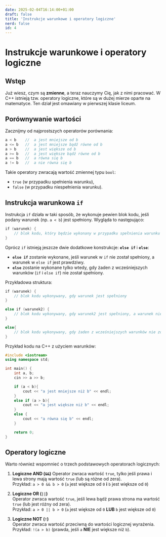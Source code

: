 ```yaml
---
date: 2025-02-04T16:14:00+01:00
draft: false
title: 'Instrukcje warunkowe i operatory logiczne'
nerd: false
id: 4
---
```


# Instrukcje warunkowe i operatory logiczne

## Wstęp

Już wiesz, czym są **zmienne**, a teraz nauczymy Cię, jak z nimi pracować. W C++ istnieją tzw. operatory logiczne, które są w dużej mierze oparte na matematyce. Ten dział jest omawiany w pierwszej klasie liceum.

## Porównywanie wartości

Zacznijmy od najprostszych operatorów porównania:
```cpp
a < b    //  a jest mniejsze od b
a <= b   //  a jest mniejsze bądź równe od b
a > b    //  a jest większe od b
a >= b   //  a jest większe bądź równe od b
a == b   //  a równa się b
a != b   //  a nie równa się b
```
Takie operatory zwracają wartość zmiennej typu `bool`:

- `true` (w przypadku spełnienia warunku),
- `false` (w przypadku niespełnienia warunku).

## Instrukcja warunkowa `if`

Instrukcja `if` działa w taki sposób, że wykonuje pewien blok kodu, jeśli podany warunek (np. `a < b`) jest spełniony. 
Wygląda to następująco:
```cpp
if (warunek) {  
	// blok kodu, który będzie wykonany w przypadku spełnienia warunku
}
```

Oprócz `if` istnieją jeszcze dwie dodatkowe konstrukcje: **`else if`** i **`else`**:

- **`else if`** zostanie wykonane, jeśli warunek w `if` nie został spełniony, a warunek w `else if` jest prawdziwy.
- **`else`** zostanie wykonane tylko wtedy, gdy żaden z wcześniejszych warunków (`if` i `else if`) nie został spełniony.

Przykładowa struktura:
```cpp
if (warunek) {  
	// blok kodu wykonywany, gdy warunek jest spełniony
}

else if (warunek2) {  
	// blok kodu wykonywany, gdy warunek2 jest spełniony, a warunek nie
}

else{  
	// blok kodu wykonywany, gdy żaden z wcześniejszych warunków nie został spełniony
}
```

Przykład kodu na C++ z użyciem warunków:
```cpp
#include <iostream>
using namespace std;

int main() {
    int a, b;
    cin >> a >> b;

    if (a < b){
        cout << "a jest mniejsze niż b" << endl;
    }
    else if (a > b){
        cout << "a jest większe niż b" << endl;
    }
    else {
        cout << "a równa się b" << endl;
    }

    return 0;
}
```
## Operatory logiczne

Warto również wspomnieć o trzech podstawowych operatorach logicznych:

1. **Logiczne AND (`&&`)**
    Operator zwraca wartość `true`, tylko jeśli prawa i lewa strony mają wartość `true` (lub są różne od zera).  
    Przykład: `a > 0 && b > 0` (`a` jest większe od `0`  **i**  `b` jest większe od `0`)
    
2. **Logiczne OR (`||`)**  
    Operator zwraca wartość `true`, jeśli lewa bądź prawa strona ma wartość `true` (lub jest różny od zera).  
    Przykład: `a > 0 || b > 0` (`a` jest większe od `0`  **LUB**  `b` jest większe od `0`)
    
3. **Logiczne NOT (`!`)**  
    Operator zwraca wartość przeciwną do wartości logicznej wyrażenia.  
    Przykład: `!(a > b)` (prawda, jeśli `a` **NIE** jest większe niż `b`).



